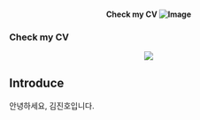 <h4 align=center>
  Check my CV <img src="https://img.shields.io/badge/-CV-111111?style=flat&logo=Read.cv&logoColor=white" alt="Image">
</h3>

### Check my CV
</center>


<p align="center">
<img src="https://img.shields.io/badge/-CV-111111?style=flat&logo=Read.cv&logoColor=white"/>
</p>



## Introduce
안녕하세요, 김진호입니다.
